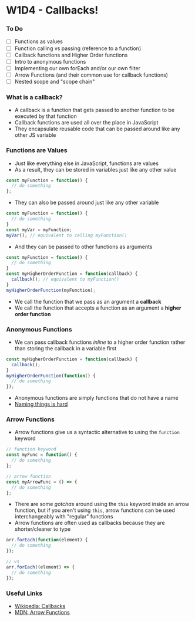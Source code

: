 # W1D4 - Callbacks!

### To Do
- [ ] Functions as values
- [ ] Function calling vs passing (reference to a function)
- [ ] Callback functions and Higher Order functions
- [ ] Intro to anonymous functions
- [ ] Implementing our own forEach and/or our own filter
- [ ] Arrow Functions (and their common use for callback functions)
- [ ] Nested scope and "scope chain"

### What is a callback?
- A callback is a function that gets passed to another function to be executed by that function
- Callback functions are used all over the place in JavaScript
- They encapsulate reusable code that can be passed around like any other JS variable

### Functions are Values
- Just like everything else in JavaScript, functions are values
- As a result, they can be stored in variables just like any other value

```js
const myFunction = function() {
  // do something
};
```

- They can also be passed around just like any other variable

```js
const myFunction = function() {
  // do something
}
const myVar = myFunction;
myVar(); // equivalent to calling myFunction()
```

- And they can be passed to other functions as arguments

```js
const myFunction = function() {
  // do something
}
const myHigherOrderFunction = function(callback) {
  callback(); // equivalent to myFunction()
}
myHigherOrderFunction(myFunction);
```

- We call the function that we pass as an argument a **callback**
- We call the function that accepts a function as an argument a **higher order function**

### Anonymous Functions
- We can pass callback functions _inline_ to a higher order function rather than storing the callback in a variable first

```js
const myHigherOrderFunction = function(callback) {
  callback();
}
myHigherOrderFunction(function() {
  // do something
});
```

- Anonymous functions are simply functions that do not have a name
- [Naming things is hard](https://martinfowler.com/bliki/TwoHardThings.html)

### Arrow Functions
- Arrow functions give us a syntactic alternative to using the `function` keyword

```js
// function keyword
const myFunc = function() {
  // do something
};

// arrow function
const myArrowFunc = () => {
  // do something
};
```

- There are some _gotchas_ around using the `this` keyword inside an arrow function, but if you aren't using `this`, arrow functions can be used interchangeably with "regular" functions
- Arrow functions are often used as callbacks because they are shorter/cleaner to type

```js
arr.forEach(function(element) {
  // do something
});

// vs
arr.forEach((element) => {
  // do something
});
```

### Useful Links
* [Wikipedia: Callbacks](https://en.wikipedia.org/wiki/Callback_(computer_programming))
* [MDN: Arrow Functions](https://developer.mozilla.org/en-US/docs/Web/JavaScript/Reference/Functions/Arrow_functions)
